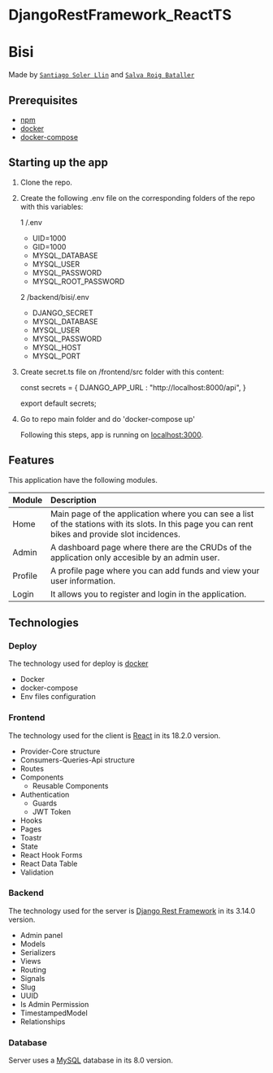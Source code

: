 
# DjangoRestFramework_ReactTS

# Bisi

Made by [`Santiago Soler Llin`](https://github.com/SantiSL5)  and  [`Salva Roig Bataller`](https://github.com/SalRB)

## Prerequisites

* [npm](https://www.npmjs.com/)
* [docker](https://www.docker.com/)
* [docker-compose](https://docs.docker.com/compose/)

## Starting up the app

1. Clone the repo.

2. Create the following .env file on the corresponding folders of the repo with this variables:

    1  /.env
      * UID=1000
      * GID=1000
      * MYSQL_DATABASE
      * MYSQL_USER
      * MYSQL_PASSWORD
      * MYSQL_ROOT_PASSWORD

    2  /backend/bisi/.env
      * DJANGO_SECRET
      * MYSQL_DATABASE
      * MYSQL_USER
      * MYSQL_PASSWORD
      * MYSQL_HOST
      * MYSQL_PORT

3. Create secret.ts file on /frontend/src folder with this content:

    const secrets = {
        DJANGO_APP_URL : "http://localhost:8000/api",
    }

    export default secrets;
  
4. Go to repo main folder and do 'docker-compose up'

      Following this steps, app is running on [localhost:3000](http://localhost:3000).

## Features

This application have the following modules.

Module | Description
:--- | :---
Home | Main page of the application where you can see a list of the stations with its slots. In this page you can rent bikes and provide slot incidences.
Admin | A dashboard page where there are the CRUDs of the application only accesible by an admin user.
Profile | A profile page where you can add funds and view your user information.
Login | It allows you to register and login in the application.

## Technologies

### Deploy

The technology used for deploy is [docker](https://www.docker.com/)

  * Docker
  * docker-compose
  * Env files configuration

### Frontend

The technology used for the client is [React](https://es.reactjs.org/) in its 18.2.0 version. 
    
  * Provider-Core structure
  * Consumers-Queries-Api structure
  * Routes
  * Components
      * Reusable Components
  * Authentication
      * Guards
      * JWT Token
  * Hooks
  * Pages
  * Toastr
  * State
  * React Hook Forms
  * React Data Table
  * Validation

### Backend

The technology used for the server is [Django Rest Framework](https://www.django-rest-framework.org/) in its 3.14.0 version.

  * Admin panel
  * Models
  * Serializers
  * Views
  * Routing
  * Signals
  * Slug
  * UUID
  * Is Admin Permission
  * TimestampedModel
  * Relationships

### Database

Server uses a [MySQL](https://www.mysql.com/) database in its 8.0 version.
